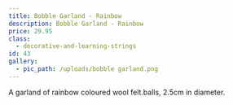 ```yaml
---
title: Bobble Garland - Rainbow
description: Bobble Garland - Rainbow
price: 29.95
class:
  - decorative-and-learning-strings
id: 43
gallery:
  - pic_path: /uploads/bobble garland.png
---
```



A garland of rainbow coloured wool felt.balls, 2.5cm in diameter.